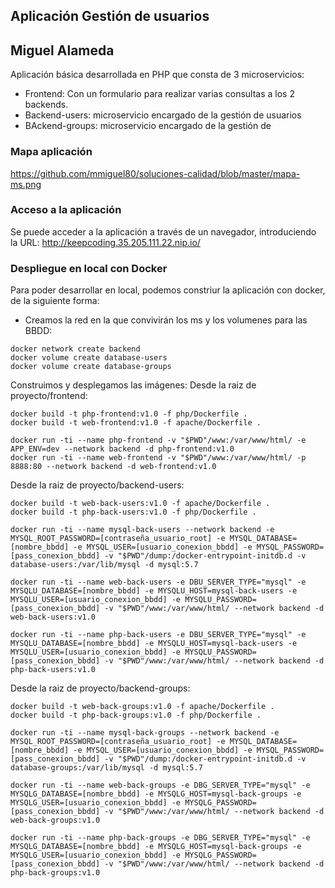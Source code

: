 ## Aplicación Gestión de usuarios 
## Miguel Alameda

Aplicación básica desarrollada en PHP que consta de 3 microservicios:
- Frontend: Con un formulario para realizar varias consultas a los 2 backends.
- Backend-users: microservicio encargado de la gestión de usuarios
- BAckend-groups: microservicio encargado de la gestión de 


### Mapa aplicación
https://github.com/mmiguel80/soluciones-calidad/blob/master/mapa-ms.png

### Acceso a la aplicación
Se puede acceder a la aplicación a través de un navegador, introduciendo la URL: http://keepcoding.35.205.111.22.nip.io/

### Despliegue en local con Docker
Para poder desarrollar en local, podemos constriur la aplicación con docker, de la siguiente forma:
- Creamos la red en la que convivirán los ms y los volumenes para las BBDD:
```
docker network create backend
docker volume create database-users
docker volume create database-groups
```
Construimos y desplegamos las imágenes:
Desde la raiz de proyecto/frontend:
```
docker build -t php-frontend:v1.0 -f php/Dockerfile .
docker build -t web-frontend:v1.0 -f apache/Dockerfile .

docker run -ti --name php-frontend -v "$PWD"/www:/var/www/html/ -e APP_ENV=dev --network backend -d php-frontend:v1.0
docker run -ti --name web-frontend -v "$PWD"/www:/var/www/html/ -p 8888:80 --network backend -d web-frontend:v1.0
```

Desde la raiz de proyecto/backend-users:
```
docker build -t web-back-users:v1.0 -f apache/Dockerfile .
docker build -t php-back-users:v1.0 -f php/Dockerfile .

docker run -ti --name mysql-back-users --network backend -e MYSQL_ROOT_PASSWORD=[contraseña_usuario_root] -e MYSQL_DATABASE=[nombre_bbdd] -e MYSQL_USER=[usuario_conexion_bbdd] -e MYSQL_PASSWORD=[pass_conexion_bbdd] -v "$PWD"/dump:/docker-entrypoint-initdb.d -v database-users:/var/lib/mysql -d mysql:5.7

docker run -ti --name web-back-users -e DBU_SERVER_TYPE="mysql" -e MYSQLU_DATABASE=[nombre_bbdd] -e MYSQLU_HOST=mysql-back-users -e MYSQLU_USER=[usuario_conexion_bbdd] -e MYSQLU_PASSWORD=[pass_conexion_bbdd] -v "$PWD"/www:/var/www/html/ --network backend -d web-back-users:v1.0

docker run -ti --name php-back-users -e DBU_SERVER_TYPE="mysql" -e MYSQLU_DATABASE=[nombre_bbdd] -e MYSQLU_HOST=mysql-back-users -e MYSQLU_USER=[usuario_conexion_bbdd] -e MYSQLU_PASSWORD=[pass_conexion_bbdd] -v "$PWD"/www:/var/www/html/ --network backend -d php-back-users:v1.0
```


Desde la raiz de proyecto/backend-groups:
```
docker build -t web-back-groups:v1.0 -f apache/Dockerfile .
docker build -t php-back-groups:v1.0 -f php/Dockerfile .

docker run -ti --name mysql-back-groups --network backend -e MYSQL_ROOT_PASSWORD=[contraseña_usuario_root] -e MYSQL_DATABASE=[nombre_bbdd] -e MYSQL_USER=[usuario_conexion_bbdd] -e MYSQL_PASSWORD=[pass_conexion_bbdd] -v "$PWD"/dump:/docker-entrypoint-initdb.d -v database-groups:/var/lib/mysql -d mysql:5.7

docker run -ti --name web-back-groups -e DBG_SERVER_TYPE="mysql" -e MYSQLG_DATABASE=[nombre_bbdd] -e MYSQLG_HOST=mysql-back-groups -e MYSQLG_USER=[usuario_conexion_bbdd] -e MYSQLG_PASSWORD=[pass_conexion_bbdd] -v "$PWD"/www:/var/www/html/ --network backend -d web-back-groups:v1.0

docker run -ti --name php-back-groups -e DBG_SERVER_TYPE="mysql" -e MYSQLG_DATABASE=[nombre_bbdd] -e MYSQLG_HOST=mysql-back-groups -e MYSQLG_USER=[usuario_conexion_bbdd] -e MYSQLG_PASSWORD=[pass_conexion_bbdd] -v "$PWD"/www:/var/www/html/ --network backend -d php-back-groups:v1.0

```
